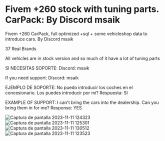 # Fivem +260 stock with tuning parts. CarPack: By Discord msaik

Fivem +260 CarPack, full optimized +sql + some vehicleshop data to introduce cars. By Discord msaik

37 Real Brands

All vehicles are in stock version and so much of it have a lot of tuning parts

SI NECESITAS SOPORTE: Discord: msaik

If you need support: Discord: msaik

EJEMPLO DE SOPORTE:  No puedo introducir los coches en el concesionario. Los puedes introducir por mi? Respuesta: SI

EXAMPLE OF SUPPORT: I can't bring the cars into the dealership. Can you bring them in for me? Response: YES

![Captura de pantalla 2023-11-11 124323](https://github.com/MsaikFT/-Fivem-260-stock-with-tuning-parts.-CarPack-By-Discord-msaik-Fivem-260-CarPack-full-optimized-/assets/73364209/64e7ebb5-1a7a-4142-b70a-1752f9b4005f)
![Captura de pantalla 2023-11-11 125301](https://github.com/MsaikFT/-Fivem-260-stock-with-tuning-parts.-CarPack-By-Discord-msaik-Fivem-260-CarPack-full-optimized-/assets/73364209/2ebb6931-1fbf-4558-8d8b-721beb2023be)
![Captura de pantalla 2023-11-11 130512](https://github.com/MsaikFT/-Fivem-260-stock-with-tuning-parts.-CarPack-By-Discord-msaik-Fivem-260-CarPack-full-optimized-/assets/73364209/ce926820-b649-4db4-8835-fa20f267e983)
![Captura de pantalla 2023-11-11 123523](https://github.com/MsaikFT/-Fivem-260-stock-with-tuning-parts.-CarPack-By-Discord-msaik-Fivem-260-CarPack-full-optimized-/assets/73364209/3980ffde-49d4-4a15-8759-b8f2cc938950)
